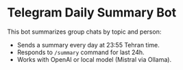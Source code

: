 # Telegram Daily Summary Bot

This bot summarizes group chats by topic and person:
- Sends a summary every day at 23:55 Tehran time.
- Responds to `/summary` command for last 24h.
- Works with OpenAI or local model (Mistral via Ollama).
